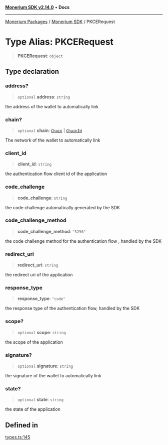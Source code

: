 [**Monerium SDK v2.14.0**](../Packages.md) • **Docs**

***

[Monerium Packages](../../Packages.md) / [Monerium SDK](../Monerium%20SDK.md) / PKCERequest

# Type Alias: PKCERequest

> **PKCERequest**: `object`

## Type declaration

### address?

> `optional` **address**: `string`

the address of the wallet to automatically link

### chain?

> `optional` **chain**: [`Chain`](Chain.md) \| [`ChainId`](ChainId.md)

The network of the wallet to automatically link

### client\_id

> **client\_id**: `string`

the authentication flow client id of the application

### code\_challenge

> **code\_challenge**: `string`

the code challenge automatically generated by the SDK

### code\_challenge\_method

> **code\_challenge\_method**: `"S256"`

the code challenge method for the authentication flow , handled by the SDK

### redirect\_uri

> **redirect\_uri**: `string`

the redirect uri of the application

### response\_type

> **response\_type**: `"code"`

the response type of the authentication flow, handled by the SDK

### scope?

> `optional` **scope**: `string`

the scope of the application

### signature?

> `optional` **signature**: `string`

the signature of the wallet to automatically link

### state?

> `optional` **state**: `string`

the state of the application

## Defined in

[types.ts:145](https://github.com/monerium/js-monorepo/blob/ffeefd2a9bccc0d18acecd9390a7bfced5720c17/packages/sdk/src/types.ts#L145)

